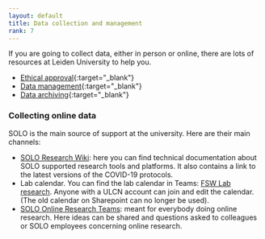 ```yaml
---
layout: default
title: Data collection and management
rank: 7
---
```


If you are going to collect data, either in person or online, there are lots of resources at Leiden University to help you.
- [Ethical approval](https://www.organisatiegids.universiteitleiden.nl/faculteiten-en-instituten/sociale-wetenschappen/instituten/psychologie/commissie-ethiek?_ga=2.35655075.2008115849.1611051865-572952841.1580558528){:target="_blank"}
- [Data management](https://www.organisatiegids.universiteitleiden.nl/faculteiten-en-instituten/sociale-wetenschappen/instituten/psychologie/wetenschapscommissie?_ga=2.39830048.2008115849.1611051865-572952841.1580558528){:target="_blank"}
- [Data archiving](https://www.organisatiegids.universiteitleiden.nl/binaries/content/assets/sociale-wetenschappen/psychologie/organisatiegids/guidelines-for-the-archiving-of-academic-research-for-faculties-of-bss-n.._.pdf){:target="_blank"}


### Collecting online data
SOLO is the main source of support at the university. Here are their main channels:
-   [SOLO Research Wiki](https://researchwiki.solo.universiteitleiden.nl/): here you can find technical documentation about SOLO supported research tools and platforms. It also contains a link to the latest versions of the COVID-19 protocols.
-   Lab calendar. You can find the lab calendar in Teams: [FSW Lab research](https://teams.microsoft.com/dl/launcher/launcher.html?url=%2F_%23%2Fl%2Fteam%2F19%3AtReXBt4d9r4AnmK7ypyOIXK1i-0-GdxFgnsnupi95k01%40thread.tacv2%2Fconversations%3FgroupId%3Da5b60ab8-bf65-42ed-a33e-7dc61e493593%26tenantId%3Dca2a7f76-dbd7-4ec0-9108-6b3d524fb7c8&type=team&deeplinkId=114e5fbe-3266-490a-825e-c898b49a46ed&directDl=true&msLaunch=true&enableMobilePage=true&suppressPrompt=true). Anyone with a ULCN account can join and edit the calendar. (The old calendar on Sharepoint can no longer be used).
-   [SOLO Online Research Teams](https://teams.microsoft.com/dl/launcher/launcher.html?url=%2F_%23%2Fl%2Fteam%2F19%3Aa835506e63074e07b2d4a4d93f8a2064%40thread.tacv2%2Fconversations%3FgroupId%3Dd5721348-8915-4a3a-8d36-419035d72fbe%26tenantId%3Dca2a7f76-dbd7-4ec0-9108-6b3d524fb7c8&type=team&deeplinkId=85d76503-abff-4b64-8e89-d12da7a10658&directDl=true&msLaunch=true&enableMobilePage=true&suppressPrompt=true#): meant for everybody doing online research. Here ideas can be shared and questions asked to colleagues or SOLO employees concerning online research.